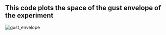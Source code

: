 ## This code plots the space of the gust envelope of the experiment
![gust_envelope]([https://github.com/general-chen/Machine_Learnin_Project_Data_Driven/blob/dd7cf349b4d118610831fb2ac913590e98bddbef/MLP_deltawing/MLP_gust_envelope/gust_envelope.png])
